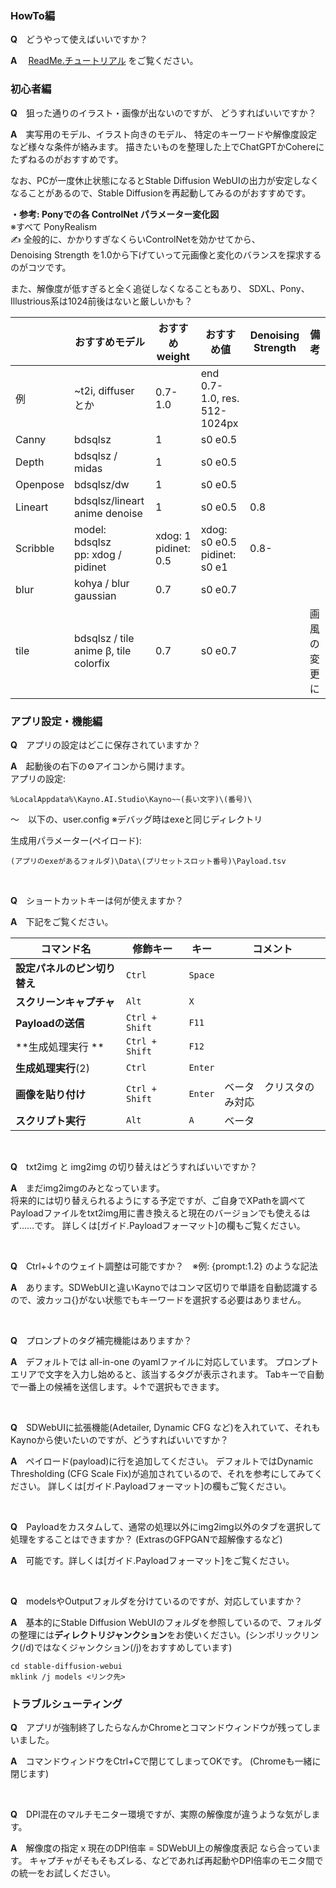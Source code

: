
### HowTo編  
**Q**　どうやって使えばいいですか？  

**A**　
[ReadMe.チュートリアル](ReadMe.チュートリアル.md) をご覧ください。

### 初心者編
<!-- 
**Q**　用語がわかりません。何か一覧などはありませんか？  
**A**　[こちら]をご覧ください。

**Q**　初心者です。Stable Diffusionの基本知識なども知りたいのですが、おすすめのサイトなどはありますか？  
**A**　よければ私の解説をご覧ください！
[【ゼロショタ】ゼロから始めるショタ向けAI]
※その他:
[【SD】WebUIの絶対に覚えておきたい超絶便利機能10選！！！！！！！！！](https://blogcake.net/webui-technique/)

**Q**　アニメーション制作のコツとかありますか？
**A**　アニメのコツ:
https://note.com/hanagasa_manya/n/n582b5fb724a5
-->

**Q**　狙った通りのイラスト・画像が出ないのですが、
どうすればいいですか？  

**A**　実写用のモデル、イラスト向きのモデル、
特定のキーワードや解像度設定など様々な条件が絡みます。
描きたいものを整理した上でChatGPTかCohereにたずねるのがおすすめです。

なお、PCが一度休止状態になるとStable Diffusion WebUIの出力が安定しなくなることがあるので、Stable Diffusionを再起動してみるのがおすすめです。

**・参考: Ponyでの各 ControlNet パラメーター変化図**  
※すべて PonyRealism  
✍ 全般的に、かかりすぎなくらいControlNetを効かせてから、  
Denoising Strength を1.0から下げていって元画像と変化のバランスを探求するのがコツです。

また、解像度が低すぎると全く追従しなくなることもあり、
SDXL、Pony、Illustrious系は1024前後はないと厳しいかも？

|          | おすすめモデル                               | おすすめ weight             | おすすめ値                           | Denoising Strength | 備考     |
| -------- | ------------------------------------- | ----------------------- | ------------------------------- | ------------------ | ------ |
| 例        | ~t2i, diffuser とか                     | 0.7-1.0                 | end 0.7-1.0, res. 512-1024px    |                    |        |
| Canny    | bdsqlsz                               | 1                       | s0 e0.5                         |                    |        |
| Depth    | bdsqlsz / midas                       | 1                       | s0 e0.5                         |                    |        |
| Openpose | bdsqlsz/dw                            | 1                       | s0 e0.5                         |                    |        |
| Lineart  | bdsqlsz/lineart anime denoise         | 1                       | s0 e0.5                         | 0.8                |        |
| Scribble | model: bdsqlsz<br>pp: xdog / pidinet  | xdog: 1<br>pidinet: 0.5 | xdog: s0 e0.5<br>pidinet: s0 e1 | 0.8-               |        |
| blur     | kohya / blur gaussian                 | 0.7                     | s0 e0.7                         |                    |        |
| tile     | bdsqlsz / tile anime β, tile colorfix | 0.7                     | s0 e0.7                         |                    | 画風の変更に |


### アプリ設定・機能編
**Q**　アプリの設定はどこに保存されていますか？  

**A**　起動後の右下の⚙アイコンから開けます。  
アプリの設定:
```
%LocalAppdata%\Kayno.AI.Studio\Kayno~~(長い文字)\(番号)\
```
～　以下の、user.config 
※デバッグ時はexeと同じディレクトリ  

生成用パラメーター(ペイロード):  
```
(アプリのexeがあるフォルダ)\Data\(プリセットスロット番号)\Payload.tsv
```
<br>

**Q**　ショートカットキーは何が使えますか？  

**A**　下記をご覧ください。

| コマンド名            | 修飾キー           | キー      | コメント         |
| ---------------- | -------------- | ------- | ------------ |
| **設定パネルのピン切り替え** | `Ctrl`         | `Space` |              |
| **スクリーンキャプチャ**   | `Alt`          | `X`     |              |
| **Payloadの送信**   | `Ctrl + Shift` | `F11`   |              |
| **生成処理実行 **      | `Ctrl + Shift` | `F12`   |              |
| **生成処理実行**(2)    | `Ctrl`         | `Enter` |              |
| **画像を貼り付け**      | `Ctrl + Shift` | `Enter` | ベータ　クリスタのみ対応 |
| **スクリプト実行**      | `Alt`          | `A`     | ベータ          |

<br>

**Q**　txt2img と img2img の切り替えはどうすればいいですか？  

**A**　まだimg2imgのみとなっています。  
将来的には切り替えられるようにする予定ですが、ご自身でXPathを調べてPayloadファイルをtxt2img用に書き換えると現在のバージョンでも使えるはず……です。
詳しくは[ガイド.Payloadフォーマット]の欄もご覧ください。

<br>

**Q**　Ctrl+↓↑のウェイト調整は可能ですか？　※例: {prompt:1.2} のような記法

**A**　あります。SDWebUIと違いKaynoではコンマ区切りで単語を自動認識するので、波カッコ{}がない状態でもキーワードを選択する必要はありません。

<br>


**Q**　プロンプトのタグ補完機能はありますか？

**A**　デフォルトでは all-in-one のyamlファイルに対応しています。
プロンプトエリアで文字を入力し始めると、該当するタグが表示されます。
Tabキーで自動で一番上の候補を送信します。↓↑で選択もできます。

<br>


**Q**　SDWebUIに拡張機能(Adetailer, Dynamic CFG など)を入れていて、それもKaynoから使いたいのですが、どうすればいいですか？

**A**　ペイロード(payload)に行を追加してください。
デフォルトではDynamic Thresholding (CFG Scale Fix)が追加されているので、それを参考にしてみてください。
詳しくは[ガイド.Payloadフォーマット]の欄もご覧ください。

<br>


**Q**　Payloadをカスタムして、通常の処理以外にimg2img以外のタブを選択して処理をすることはできますか？
(ExtrasのGFPGANで超解像するなど)

**A**　可能です。詳しくは[ガイド.Payloadフォーマット]をご覧ください。

<br>


**Q**　modelsやOutputフォルダを分けているのですが、対応していますか？

**A**　基本的にStable Diffusion WebUIのフォルダを参照しているので、フォルダの整理には**ディレクトリジャンクション**をお使いください。(シンボリックリンク(/d)ではなくジャンクション(/j)をおすすめしています)

```
cd stable-diffusion-webui
mklink /j models <リンク先>
```

### トラブルシューティング
**Q**　アプリが強制終了したらなんかChromeとコマンドウィンドウが残ってしまいました。

**A**　コマンドウィンドウをCtrl+Cで閉じてしまってOKです。
(Chromeも一緒に閉じます)

<br>


**Q**　DPI混在のマルチモニター環境ですが、実際の解像度が違うような気がします。

**A**　解像度の指定 x 現在のDPI倍率 = SDWebUI上の解像度表記 なら合っています。
キャプチャがそもそもズレる、などであれば再起動やDPI倍率のモニタ間での統一をお試しください。
